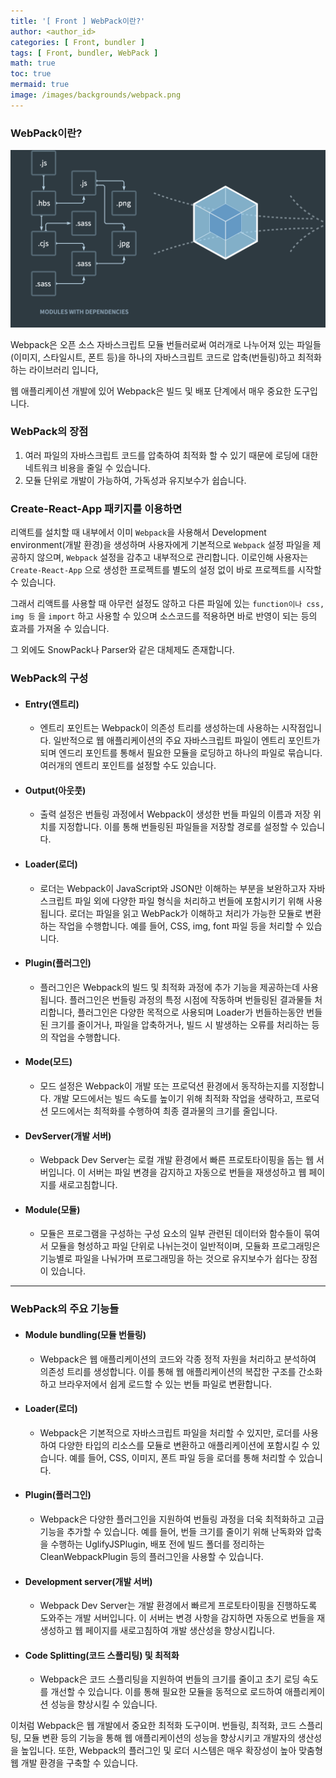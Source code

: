 ```yaml
---
title: '[ Front ] WebPack이란?'
author: <author_id>
categories: [ Front, bundler ]
tags: [ Front, bundler, WebPack ]
math: true
toc: true
mermaid: true
image: /images/backgrounds/webpack.png
---
```


### WebPack이란?

![](/images/postImages/front/bundler/webpackbuild.png)

Webpack은 오픈 소스 자바스크립트 모듈 번들러로써 여러개로 나누어져 있는 파일들(이미지, 스타일시트, 폰트 등)을 하나의 자바스크립트 코드로 압축(번들링)하고 최적화 하는 라이브러리 입니다,

웹 애플리케이션 개발에 있어 Webpack은 빌드 및 배포 단계에서 매우 중요한 도구입니다.

### WebPack의 장점

1. 여러 파일의 자바스크립트 코드를 압축하여 최적화 할 수 있기 때문에 로딩에 대한 네트워크 비용을 줄일 수 있습니다.
2. 모듈 단위로 개발이 가능하여, 가독성과 유지보수가 쉽습니다.

### Create-React-App 패키지를 이용하면

리액트를 설치할 때 내부에서 이미 `Webpack`을 사용해서 Development environment(개발 환경)을 생성하며 
사용자에게 기본적으로 `Webpack` 설정 파일을 제공하지 않으며, `Webpack` 설정을 감추고 내부적으로 관리합니다.
이로인해 사용자는 `Create-React-App` 으로 생성한 프로젝트를 별도의 설정 없이 바로 프로젝트를 시작할 수 있습니다.

그래서 리액트를 사용할 때 아무런 설정도 않하고 다른 파일에 있는 `function이나 css, img 등` 을 `import` 하고 사용할 수 있으며
소스코드를 적용하면 바로 반영이 되는 등의 효과를 가져올 수 있습니다.

그 외에도 SnowPack나 Parser와 같은 대체제도 존재합니다.

### WebPack의 구성
- #### Entry(엔트리)
  - 엔트리 포인트는 Webpack이 의존성 트리를 생성하는데 사용하는 시작점입니다. 일반적으로 웹 애플리케이션의 주요 자바스크립트 파일이 엔트리 포인트가 되며 엔드리 포인트를 통해서 필요한 모듈을 로딩하고 하나의 파일로 묶습니다. 여러개의 엔트리 포인트를 설정할 수도 있습니다.
- #### Output(아웃풋)
  - 출력 설정은 번들링 과정에서 Webpack이 생성한 번들 파일의 이름과 저장 위치를 지정합니다. 이를 통해 번들링된 파일들을 저장할 경로를 설정할 수 있습니다.
- #### Loader(로더)
  - 로더는 Webpack이 JavaScript와 JSON만 이해하는 부분을 보완하고자 자바스크립트 파일 외에 다양한 파일 형식을 처리하고 번들에 포함시키기 위해 사용됩니다. 로더는 파일을 읽고 WebPack가 이해하고 처리가 가능한 모듈로 변환하는 작업을 수행합니다. 예를 들어, CSS, img, font 파일 등을 처리할 수 있습니다.
- #### Plugin(플러그인)
  - 플러그인은 Webpack의 빌드 및 최적화 과정에 추가 기능을 제공하는데 사용됩니다. 플러그인은 번들링 과정의 특정 시점에 작동하며 번들링된 결과물들 처리합니다, 플러그인은 다양한 목적으로 사용되며 Loader가 번들하는동안  번들된 크기를 줄이거나, 파일을 압축하거나, 빌드 시 발생하는 오류를 처리하는 등의 작업을 수행합니다.
- #### Mode(모드)
  - 모드 설정은 Webpack이 개발 또는 프로덕션 환경에서 동작하는지를 지정합니다. 개발 모드에서는 빌드 속도를 높이기 위해 최적화 작업을 생략하고, 프로덕션 모드에서는 최적화를 수행하여 최종 결과물의 크기를 줄입니다.
- #### DevServer(개발 서버)
  - Webpack Dev Server는 로컬 개발 환경에서 빠른 프로토타이핑을 돕는 웹 서버입니다. 이 서버는 파일 변경을 감지하고 자동으로 번들을 재생성하고 웹 페이지를 새로고침합니다.
- #### Module(모듈)
  - 모듈은 프로그램을 구성하는 구성 요소의 일부 관련된 데이터와 함수들이 묶여서 모듈을 형성하고 파일 단위로 나뉘는것이 일반적이며, 모듈화 프로그래밍은 기능별로 파일을 나눠가며 프로그래밍을 하는 것으로 유지보수가 쉽다는 장점이 있습니다.

---

### WebPack의 주요 기능들
- #### Module bundling(모듈 번들링)
  - Webpack은 웹 애플리케이션의 코드와 각종 정적 자원을 처리하고 분석하여 의존성 트리를 생성합니다. 이를 통해 웹 애플리케이션의 복잡한 구조를 간소화하고 브라우저에서 쉽게 로드할 수 있는 번들 파일로 변환합니다.
- #### Loader(로더)
  - Webpack은 기본적으로 자바스크립트 파일을 처리할 수 있지만, 로더를 사용하여 다양한 타입의 리소스를 모듈로 변환하고 애플리케이션에 포함시킬 수 있습니다. 예를 들어, CSS, 이미지, 폰트 파일 등을 로더를 통해 처리할 수 있습니다.
- #### Plugin(플러그인)
  - Webpack은 다양한 플러그인을 지원하여 번들링 과정을 더욱 최적화하고 고급 기능을 추가할 수 있습니다. 예를 들어, 번들 크기를 줄이기 위해 난독화와 압축을 수행하는 UglifyJSPlugin, 배포 전에 빌드 폴더를 정리하는 CleanWebpackPlugin 등의 플러그인을 사용할 수 있습니다.
- #### Development server(개발 서버)
  - Webpack Dev Server는 개발 환경에서 빠르게 프로토타이핑을 진행하도록 도와주는 개발 서버입니다. 이 서버는 변경 사항을 감지하면 자동으로 번들을 재생성하고 웹 페이지를 새로고침하여 개발 생산성을 향상시킵니다.
- #### Code Splitting(코드 스플리팅) 및 최적화
  - Webpack은 코드 스플리팅을 지원하여 번들의 크기를 줄이고 초기 로딩 속도를 개선할 수 있습니다. 이를 통해 필요한 모듈을 동적으로 로드하여 애플리케이션 성능을 향상시킬 수 있습니다.

이처럼 Webpack은 웹 개발에서 중요한 최적화 도구이며. 번들링, 최적화, 코드 스플리팅, 모듈 변환 등의 기능을 통해 웹 애플리케이션의 성능을 향상시키고 개발자의 생산성을 높입니다. 또한, Webpack의 플러그인 및 로더 시스템은 매우 확장성이 높아 맞춤형 웹 개발 환경을 구축할 수 있습니다.


